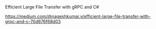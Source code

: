 Efficient Large File Transfer with gRPC and C#

https://medium.com/@nageshkumar.y/efficient-large-file-transfer-with-grpc-and-c-70d676f68d03

